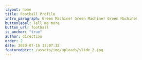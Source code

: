 ```yaml
---
layout: home
title: Football Profile
intro_paragraph: Green Machine! Green Machine! Green Machine!
buttonlabel: Tell me more
button_url: football
is_anchor: "true"
author: direction
order: 2
date: 2020-07-16 13:07:32
featuredpict: /assets/img/uploads/slide_2.jpg
---
```


